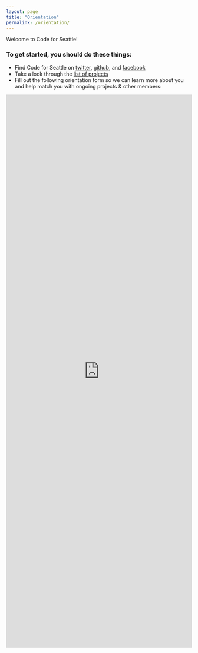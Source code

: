 ```yaml
---
layout: page
title: "Orientation"
permalink: /orientation/
---
```


Welcome to Code for Seattle!

### To get started, you should do these things:

- Find Code for Seattle on [twitter](http://twitter.com/code4seattle), [github](http://github.com/codeforseattle), and [facebook](https://www.facebook.com/CodeForSeattle)
- Take a look through the [list of projects](/projects)
- Fill out the following orientation form so we can learn more about you and help match you with ongoing projects & other members:

<iframe src='https://docs.google.com/forms/d/1yNPw2b-305Y25wbBqJA-94LZOKYkS5LtTBzOHFOP4LI/viewform?embedded=true' width='100%' height="1500px" frameborder='0' marginheight='0' marginwidth='0'>Loading...</iframe></div>
